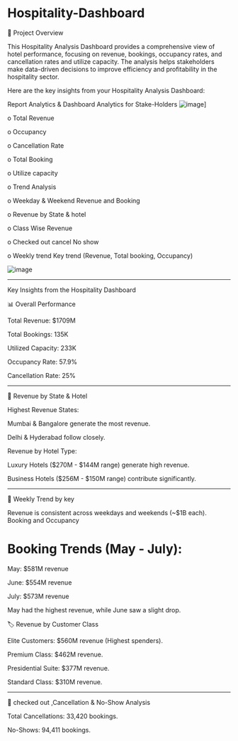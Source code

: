 # Hospitality-Dashboard

📌 Project Overview

This Hospitality Analysis Dashboard provides a comprehensive view of hotel performance, focusing on revenue, bookings, occupancy rates, and cancellation rates and utilize capacity. The analysis helps stakeholders make data-driven decisions to improve efficiency and profitability in the hospitality sector.

Here are the key insights from your Hospitality Analysis Dashboard:


Report Analytics & Dashboard Analytics for Stake-Holders ![image](https://github.com/user-attachments/assets/2e19b860-c852-4b12-89af-757edb4c8e73)]

o Total Revenue
 
o Occupancy 

o Cancellation Rate

o Total Booking

o Utilize capacity 

o Trend Analysis 

o Weekday  & Weekend  Revenue and Booking

o Revenue by State & hotel

o Class Wise Revenue

o Checked out cancel No show

o Weekly trend Key trend (Revenue, Total booking, Occupancy) 

![image](https://github.com/user-attachments/assets/d88df1e1-ecae-4644-89c4-df76a06bacff)


---

Key Insights from the Hospitality Dashboard

📊 Overall Performance

Total Revenue: $1709M

Total Bookings: 135K

Utilized Capacity: 233K

Occupancy Rate: 57.9%

Cancellation Rate: 25%


---

🏨 Revenue by State & Hotel

Highest Revenue States:

Mumbai & Bangalore generate the most revenue.

Delhi & Hyderabad follow closely.

Revenue by Hotel Type:

Luxury Hotels ($270M - $144M range) generate high revenue.

Business Hotels ($256M - $150M range) contribute significantly.



---

📅 Weekly Trend by key

Revenue is consistent across weekdays and weekends (~$1B each).
Booking and Occupancy 

# Booking Trends (May - July):

May: $581M revenue

June: $554M revenue

July: $573M revenue

May had the highest revenue, while June saw a slight drop.


🏷️ Revenue by Customer Class

Elite Customers: $560M revenue (Highest spenders).

Premium Class: $462M revenue.

Presidential Suite: $377M revenue.

Standard Class: $310M revenue.


---

🚀 checked out ,Cancellation & No-Show Analysis

Total Cancellations: 33,420 bookings.

No-Shows: 94,411 bookings.

